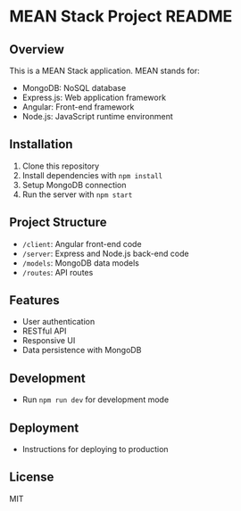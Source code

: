 # MEAN Stack Project README

## Overview
This is a MEAN Stack application. MEAN stands for:
- MongoDB: NoSQL database
- Express.js: Web application framework
- Angular: Front-end framework
- Node.js: JavaScript runtime environment

## Installation
1. Clone this repository
2. Install dependencies with `npm install`
3. Setup MongoDB connection
4. Run the server with `npm start`

## Project Structure
- `/client`: Angular front-end code
- `/server`: Express and Node.js back-end code
- `/models`: MongoDB data models
- `/routes`: API routes

## Features
- User authentication
- RESTful API
- Responsive UI
- Data persistence with MongoDB

## Development
- Run `npm run dev` for development mode

## Deployment
- Instructions for deploying to production

## License
MIT
